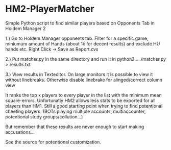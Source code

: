 # HM2-PlayerMatcher
Simple Python script to find similar players based on Opponents Tab in Holdem Manager 2

1.) Go to Holdem Manager opponents tab. Filter for a specific game, miniumum amount of Hands (about 1k for decent results)
and exclude HU hands etc. Right Click -> Save as Report.cvs

2.) Put matcher.py in the same directory and run it in python3... ./matcher.py > results.txt

3.) View results in Texteditor. On large monitors it is possible to view it without linebreaks. Otherwise disable linebrake
for alinged/correct column view

It ranks the top x players to every player in the list with the minimum mean square-errors. Unfortunatly HM2 allows less
stats to be exported for all players than HM1. Still a good starting point when trying to find potentional cheeting players.
(BOTs playing multiple accounts, multiaccounter, potentional study groups/collution...)

But remember that these results are never enough to start making accusations...

See the source for potentional customization.
